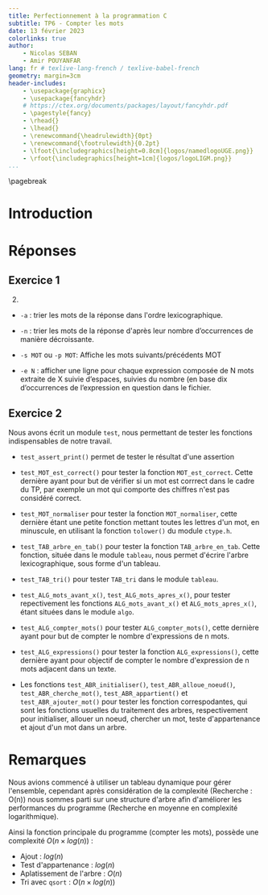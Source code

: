 ```yaml
---
title: Perfectionnement à la programmation C
subtitle: TP6 - Compter les mots
date: 13 février 2023
colorlinks: true
author:
    - Nicolas SEBAN
    - Amir POUYANFAR
lang: fr # texlive-lang-french / texlive-babel-french
geometry: margin=3cm
header-includes:
    - \usepackage{graphicx}
    - \usepackage{fancyhdr}
    # https://ctex.org/documents/packages/layout/fancyhdr.pdf
    - \pagestyle{fancy}
    - \rhead{}
    - \lhead{}
    - \renewcommand{\headrulewidth}{0pt}
    - \renewcommand{\footrulewidth}{0.2pt}
    - \lfoot{\includegraphics[height=0.8cm]{logos/namedlogoUGE.png}}
    - \rfoot{\includegraphics[height=1cm]{logos/logoLIGM.png}}
...
```


\pagebreak

# Introduction

# Réponses

## Exercice 1

2.

- ``-a`` : trier les mots de la réponse dans l'ordre lexicographique.

- ``-n`` : trier les mots de la réponse d'après leur nombre d’occurrences de manière décroissante.

- ``-s MOT`` ou ``-p MOT``: Affiche les mots suivants/précédents MOT

- ``-e N`` : afficher une ligne pour chaque expression composée de N mots extraite de X suivie d’espaces, suivies du nombre (en base dix d’occurrences de l’expression en question dans le fichier.

## Exercice 2

Nous avons écrit un module `test`, nous permettant de tester les 
fonctions indispensables de notre travail.


- `test_assert_print()` permet de tester le résultat d'une assertion

- `test_MOT_est_correct()` pour tester la fonction `MOT_est_correct`. Cette dernière ayant pour but de vérifier 
si un mot est corrrect dans le cadre du TP, par exemple un mot qui
comporte des chiffres n'est pas considéré correct.

- `test_MOT_normaliser` pour tester la fonction `MOT_normaliser`, cette dernière étant une petite fonction mettant toutes les lettres d'un mot, en minuscule, en utilisant la fonction `tolower()` du module `ctype.h`.

- `test_TAB_arbre_en_tab()` pour tester la fonction `TAB_arbre_en_tab`. Cette fonction, située dans le module `tableau`, nous permet d'écrire l'arbre lexicographique, sous forme d'un tableau.

- `test_TAB_tri()` pour tester `TAB_tri` dans le module `tableau`.
- `test_ALG_mots_avant_x()`, `test_ALG_mots_apres_x()`, pour tester repectivement les fonctions `ALG_mots_avant_x()` et `ALG_mots_apres_x()`, étant situées dans le module `algo`.

- `test_ALG_compter_mots()` pour tester `ALG_compter_mots()`, cette dernière ayant pour but de compter le nombre d'expressions de n mots.

- `test_ALG_expressions()` pour tester la fonction `ALG_expressions()`, cette dernière ayant pour objectif de compter le nombre d'expression de n mots adjacent dans un texte.

- Les fonctions `test_ABR_initialiser()`, `test_ABR_alloue_noeud()`, `test_ABR_cherche_mot()`, `test_ABR_appartient()` et `test_ABR_ajouter_mot()` pour tester les fonction correspodantes, qui sont les fonctions usuelles du traitement des arbres, respectivement pour initialiser, allouer un noeud, chercher un mot, teste d'appartenance et ajout d'un mot dans un arbre.

# Remarques

Nous avions commencé à utiliser un tableau dynamique pour gérer l'ensemble, cependant après considération de la complexité (Recherche : O(n)) nous sommes parti sur une structure d'arbre afin d'améliorer les performances du programme (Recherche en moyenne en complexité logarithmique).

Ainsi la fonction principale du programme (compter les mots), possède une complexité $O(n \times log(n))$ :

- Ajout : $log(n)$
- Test d'appartenance : $log(n)$
- Aplatissement de l'arbre : $O(n)$
- Tri avec ``qsort`` : $O(n \times log(n))$
